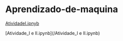 # Aprendizado-de-maquina
[AtividadeI.ipnyb](/AtividadeI.ipynb)

[Atividade_I e II.ipynb](/Atividade_I e II.ipynb) 
